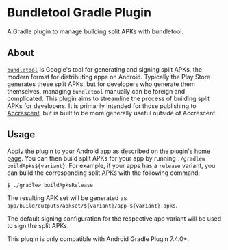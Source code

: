 # Bundletool Gradle Plugin

A Gradle plugin to manage building split APKs with bundletool.

## About

[`bundletool`] is Google's tool for generating and signing split APKs, the modern format for
distributing apps on Android. Typically the Play Store generates these split APKs, but for
developers who generate them themselves, managing `bundletool` manually can be foreign and
complicated. This plugin aims to streamline the process of building split APKs for developers. It is
primarily intended for those publishing to [Accrescent], but is built to be more generally useful
outside of Accrescent.

## Usage

Apply the plugin to your Android app as described on [the plugin's home page]. You can then build
split APKs for your app by running `./gradlew buildApks${variant}`. For example, if your apps has a
`release` variant, you can build the corresponding split APKs with the following command:

```
$ ./gradlew buildApksRelease
```

The resulting APK set will be generated as
`app/build/outputs/apkset/${variant}/app-${variant}.apks`.

The default signing configuration for the respective app variant will be used to sign the split
APKs.

This plugin is only compatible with Android Gradle Plugin 7.4.0+.

[Accrescent]: https://accrescent.app
[`bundletool`]: https://developer.android.com/studio/command-line/bundletool
[the plugin's home page]: https://plugins.gradle.org/plugin/app.accrescent.tools.bundletool
